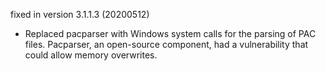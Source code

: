 fixed in version 3.1.1.3 (20200512)

* Replaced pacparser with Windows system calls for the parsing of PAC files. Pacparser, an open-source component, had a vulnerability that could allow memory overwrites.
